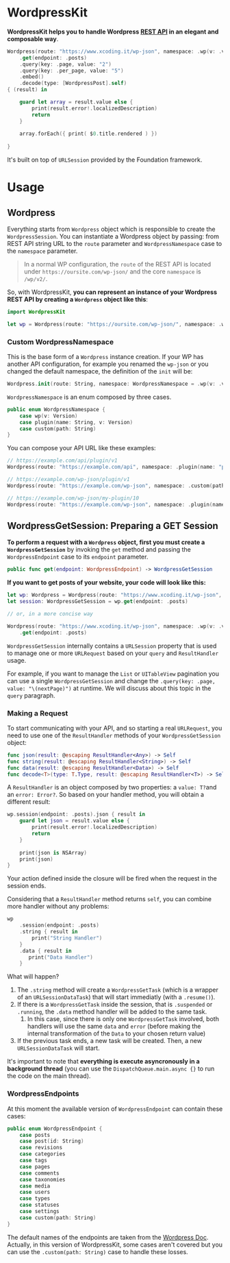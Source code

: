 # WordpressKit

**WordpressKit helps you to handle Wordpress [REST API](https://developer.wordpress.org/rest-api/reference/) in an elegant and composable way**. 

```swift
Wordpress(route: "https://www.xcoding.it/wp-json", namespace: .wp(v: .v2))
    .get(endpoint: .posts)
    .query(key: .page, value: "2")
    .query(key: .per_page, value: "5")
    .embed()
    .decode(type: [WordpressPost].self)
{ (result) in  

    guard let array = result.value else {
        print(result.error!.localizedDescription)
        return
    }
    
    array.forEach({ print( $0.title.rendered ) })
    
}
```

It's built on top of `URLSession` provided by the Foundation framework. 

# Usage # 

## Wordpress ##

Everything starts from  `Wordpress` object which is responsible to create the `WordpressSession`. You can instantiate a Wordpress object by passing: from REST API string URL to the `route` parameter and `WordpressNamespace` case to the `namespace` parameter.

> In a normal WP configuration, the `route` of the REST API is located under `https://oursite.com/wp-json/` and the core `namespace` is `/wp/v2/`. 

So, with WordpressKit, **you can represent an instance of your Wordpress REST API by creating a `Wordpress` object like this**:

```swift
import WordpressKit

let wp = Wordpress(route: "https://oursite.com/wp-json/", namespace: .wp(v: .v2))
```

### Custom WordpressNamespace ###

This is the base form of a `Wordpress` instance creation. If your WP has another API configuration, for example you renamed the `wp-json` or you changed the default namespace, the definition of the `init` will be:

```swift
Wordpress.init(route: String, namespace: WordpressNamespace = .wp(v: .v2)) 
```

`WordpressNamespace` is an enum composed by three cases.

```swift
public enum WordpressNamespace {
    case wp(v: Version)
    case plugin(name: String, v: Version)
    case custom(path: String)
}
```

You can compose your API URL like these examples: 

```swift
// https://example.com/api/plugin/v1
Wordpress(route: "https://example.com/api", namespace: .plugin(name: "plugin", v: .v1))

// https://example.com/wp-json/plugin/v1
Wordpress(route: "https://example.com/wp-json", namespace: .custom(path: "plugin/v1"))

// https://example.com/wp-json/my-plugin/10
Wordpress(route: "https://example.com/wp-json", namespace: .plugin(name: "my-plugin", v: .custom(v: "10")))
```

## WordpressGetSession: Preparing a GET Session ##

**To perform a request with a `Wordpress` object, first you must create a `WordpressGetSession`** by invoking the `get` method and passing the `WordpressEndpoint` case to its `endpoint` parameter. 

```swift
public func get(endpoint: WordpressEndpoint) -> WordpressGetSession
```

**If you want to get posts of your website, your code will look like this:**

```swift
let wp: Wordpress = Wordpress(route: "https://www.xcoding.it/wp-json", namespace: .wp(v: .v2))
let session: WordpressGetSession = wp.get(endpoint: .posts)

// or, in a more concise way

Wordpress(route: "https://www.xcoding.it/wp-json", namespace: .wp(v: .v2))
    .get(endpoint: .posts)
```

`WordpressGetSession` internally contains a `URLSession` property that is used to manage one or more `URLRequest` based on your `query` and `ResultHandler` usage. 

For example, if you want to manage the `List` or `UITableView` pagination you can use a single `WordpressGetSession` and change the `.query(key: .page, value: "\(nextPage)")` at runtime. We will discuss about this topic in the `query` paragraph. 

### Making a Request

To start communicating with your API, and so starting a real `URLRequest`, you need to use one of the `ResultHandler` methods of your `WordpressGetSession` object:

```swift
func json(result: @escaping ResultHandler<Any>) -> Self
func string(result: @escaping ResultHandler<String>) -> Self
func data(result: @escaping ResultHandler<Data>) -> Self
func decode<T>(type: T.Type, result: @escaping ResultHandler<T>) -> Self where T: Decodable
```

A `ResultHandler` is an object composed by two properties: a `value: T?`and an `error: Error?`. So based on your handler method, you will obtain a different result:

```swift
wp.session(endpoint: .posts).json { result in
    guard let json = result.value else {
        print(result.error!.localizedDescription)
        return
    }
    
    print(json is NSArray) 
    print(json)
}
```

Your action defined inside the closure will be fired when the request in the session ends. 

Considering that a `ResultHandler` method returns `self`, you can combine more handler without any problems:

```swift
wp
    .session(endpoint: .posts)
    .string { result in 
        print("String Handler")
    }
    .data { result in 
       print("Data Handler")
    }
```

What will happen?

1. The `.string` method will create a `WordpressGetTask` (which is a wrapper of an `URLSessionDataTask`) that will start immediatly (with a `.resume()`).
2. If there is a `WordpressGetTask` inside the session, that is `.suspended` or `.running`, the `.data` method handler will be added to the same task. 
    1. In this case, since there is only one `WordpressGetTask` involved, both handlers will use the same `data` and `error` (before making the internal transformation of the `Data` to your chosen return value)
3. If the previous task ends, a new task will be created. Then, a new `URLSessionDataTask` will start. 

It's important to note that **everything is execute asyncronously in a background thread** (you can use the `DispatchQueue.main.async {}` to run the code on the main thread). 

### WordpressEndpoints ###

At this moment the available version of `WordpressEndpoint` can contain these cases: 

```swift
public enum WordpressEndpoint {
    case posts
    case post(id: String)
    case revisions
    case categories
    case tags
    case pages
    case comments
    case taxonomies
    case media
    case users
    case types
    case statuses
    case settings
    case custom(path: String)
}
```

The default names of the endpoints are taken from the [Wordpress Doc](https://developer.wordpress.org/rest-api/reference/). Actually, in this version of WordpressKit, some cases aren't covered but you can use the `.custom(path: String)` case to handle these losses. 


